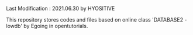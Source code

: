 Last Modification : 2021.06.30 by HYOSITIVE

This repository stores codes and files based on online class 'DATABASE2 - lowdb' by Egoing in opentutorials.
